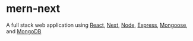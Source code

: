 # mern-next
A full stack web application using [React](https://reactjs.org "React – A JavaScript library for building user interfaces"), [Next](https://nextjs.org "The React Framework"), [Node](https://nodejs.org/ "Node.js® is a JavaScript runtime built on Chrome's V8 JavaScript engine."), [Express](https;//expressjs.com "Fast, unopinionated, minimalist web framework for Node.js"), [Mongoose](https://mongoosejs.com/ "Elegant MongoDB object modeling for Node.js."), and [MongoDB](https://www.mongodb.com "The most popular database for modern apps.")
